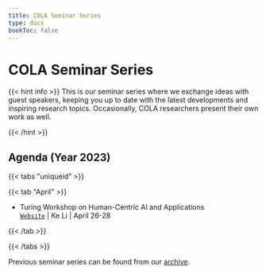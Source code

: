 ```yaml
---
title: COLA Seminar Series
type: docs
bookToc: false
---
```


# COLA Seminar Series

<link rel="stylesheet" href="/academicons/academicons-1.9.0/css/academicons.min.css"/>
<link rel="stylesheet" href="https://maxcdn.bootstrapcdn.com/font-awesome/4.4.0/css/font-awesome.min.css">
<head>
<script src='https://kit.fontawesome.com/a076d05399.js' crossorigin='anonymous'></script>
<link rel="stylesheet" href="https://fonts.googleapis.com/icon?family=Material+Icons">
<link rel="stylesheet" href="https://cdnjs.cloudflare.com/ajax/libs/font-awesome/4.7.0/css/font-awesome.min.css">
</head>

{{< hint info >}}
This is our seminar series where we exchange ideas with guest speakers, keeping you up to date with the latest developments and inspiring research topics. Occasionally, COLA researchers present their own work as well.

{{< /hint >}}

## Agenda (Year 2023)

{{< tabs "uniqueid" >}}

{{< tab "April" >}}

- Turing Workshop on Human-Centric AI and Applications<br>
<i class='fa fa-desktop' style='font-size:16px'></i> [`Website`](../activities/turing_workshop) | <i class='fa fa-user-circle' style='font-size:16px'></i> Ke Li | <i class='fa fa-calendar' style='font-size:16px'></i> April 26-28

{{< /tab >}}

{{< /tabs >}}

<i class='fa fa-archive' style='font-size:19px'></i> Previous seminar series can be found from our [archive](/docs/events/archive/archive_seminar).
